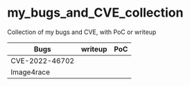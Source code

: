 # my_bugs_and_CVE_collection

Collection of my bugs and CVE, with PoC or writeup

| Bugs           | writeup | PoC  |
| -------------- | ------- | ---- |
| CVE-2022-46702 |         |      |
| Image4race     |         |      |

